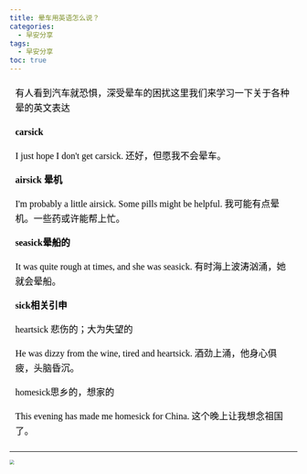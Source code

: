 ```yaml
---
title: 晕车用英语怎么说？
categories:
  - 早安分享
tags:
  - 早安分享
toc: true 
---
```


<!-- 

有人看到汽车就恐惧，深受晕车的困扰这里我们来学习一下关于各种晕的英文表达 

**carsick**

I just hope I don't get carsick. 还好，但愿我不会晕车。


**airsick 晕机**

I'm probably a little airsick. Some pills might be helpful. 我可能有点晕机。一些药或许能帮上忙。


**seasick晕船的**

It was quite rough at times, and she was seasick. 有时海上波涛汹涌，她就会晕船。


**sick相关引申**

heartsick 悲伤的；大为失望的

He was dizzy from the wine, tired and heartsick. 酒劲上涌，他身心俱疲，头脑昏沉。


homesick思乡的，想家的

This evening has made me homesick for China. 这个晚上让我想念祖国了。 -->


<section id="nice" data-tool="mdnice编辑器" data-website="https://www.mdnice.com" style="font-size: 16px; color: black; padding: 0 10px; line-height: 1.6; word-spacing: 0px; letter-spacing: 0px; word-break: break-word; word-wrap: break-word; text-align: left; font-family: Optima-Regular, Optima, PingFangSC-light, PingFangTC-light, 'PingFang SC', Cambria, Cochin, Georgia, Times, 'Times New Roman', serif;"><p data-tool="mdnice编辑器" style="font-size: 16px; padding-top: 8px; padding-bottom: 8px; margin: 0; line-height: 26px; color: black;">有人看到汽车就恐惧，深受晕车的困扰这里我们来学习一下关于各种晕的英文表达</p>
<p data-tool="mdnice编辑器" style="font-size: 16px; padding-top: 8px; padding-bottom: 8px; margin: 0; line-height: 26px; color: black;"><strong style="font-weight: bold; color: black;">carsick</strong></p>
<p data-tool="mdnice编辑器" style="font-size: 16px; padding-top: 8px; padding-bottom: 8px; margin: 0; line-height: 26px; color: black;">I just hope I don't get carsick. 还好，但愿我不会晕车。</p>
<p data-tool="mdnice编辑器" style="font-size: 16px; padding-top: 8px; padding-bottom: 8px; margin: 0; line-height: 26px; color: black;"><strong style="font-weight: bold; color: black;">airsick 晕机</strong></p>
<p data-tool="mdnice编辑器" style="font-size: 16px; padding-top: 8px; padding-bottom: 8px; margin: 0; line-height: 26px; color: black;">I'm probably a little airsick. Some pills might be helpful. 我可能有点晕机。一些药或许能帮上忙。</p>
<p data-tool="mdnice编辑器" style="font-size: 16px; padding-top: 8px; padding-bottom: 8px; margin: 0; line-height: 26px; color: black;"><strong style="font-weight: bold; color: black;">seasick晕船的</strong></p>
<p data-tool="mdnice编辑器" style="font-size: 16px; padding-top: 8px; padding-bottom: 8px; margin: 0; line-height: 26px; color: black;">It was quite rough at times, and she was seasick. 有时海上波涛汹涌，她就会晕船。</p>
<p data-tool="mdnice编辑器" style="font-size: 16px; padding-top: 8px; padding-bottom: 8px; margin: 0; line-height: 26px; color: black;"><strong style="font-weight: bold; color: black;">sick相关引申</strong></p>
<p data-tool="mdnice编辑器" style="font-size: 16px; padding-top: 8px; padding-bottom: 8px; margin: 0; line-height: 26px; color: black;">heartsick 悲伤的；大为失望的</p>
<p data-tool="mdnice编辑器" style="font-size: 16px; padding-top: 8px; padding-bottom: 8px; margin: 0; line-height: 26px; color: black;">He was dizzy from the wine, tired and heartsick. 酒劲上涌，他身心俱疲，头脑昏沉。</p>
<p data-tool="mdnice编辑器" style="font-size: 16px; padding-top: 8px; padding-bottom: 8px; margin: 0; line-height: 26px; color: black;">homesick思乡的，想家的</p>
<p data-tool="mdnice编辑器" style="font-size: 16px; padding-top: 8px; padding-bottom: 8px; margin: 0; line-height: 26px; color: black;">This evening has made me homesick for China. 这个晚上让我想念祖国了。</p>
</section>

---


<img src="/img/sick.jpg" style="zoom:50%;" />